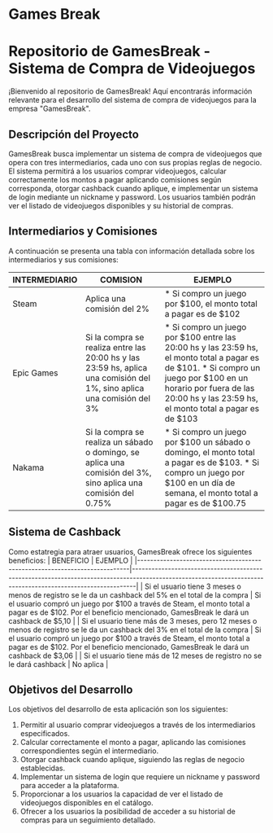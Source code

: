 # Games Break

# Repositorio de GamesBreak - Sistema de Compra de Videojuegos

¡Bienvenido al repositorio de GamesBreak! Aquí encontrarás información relevante para el desarrollo del sistema de compra de videojuegos para la empresa "GamesBreak". 

## Descripción del Proyecto

GamesBreak busca implementar un sistema de compra de videojuegos que opera con tres intermediarios, cada uno con sus propias reglas de negocio. El sistema permitirá a los usuarios comprar videojuegos, calcular correctamente los montos a pagar aplicando comisiones según corresponda, otorgar cashback cuando aplique, e implementar un sistema de login mediante un nickname y password. Los usuarios también podrán ver el listado de videojuegos disponibles y su historial de compras.

## Intermediarios y Comisiones

A continuación se presenta una tabla con información detallada sobre los intermediarios y sus comisiones:

| INTERMEDIARIO   | COMISION                    | EJEMPLO                                       |
|------------------|-----------------------------|-----------------------------------------------|
| Steam            | Aplica una comisión del 2%  | * Si compro un juego por $100, el monto total a pagar es de $102 |
| Epic Games       | Si la compra se realiza entre las 20:00 hs y las 23:59 hs, aplica una comisión del 1%, sino aplica una comisión del 3% | * Si compro un juego por $100 entre las 20:00 hs y las 23:59 hs, el monto total a pagar es de $101. * Si compro un juego por $100 en un horario por fuera de las 20:00 hs y las 23:59 hs, el monto total a pagar es de $103 |
| Nakama           | Si la compra se realiza un sábado o domingo, se aplica una comisión del 3%, sino aplica una comisión del 0.75% | * Si compro un juego por $100 un sábado o domingo, el monto total a pagar es de $103. * Si compro un juego por $100 en un día de semana, el monto total a pagar es de $100.75 |

## Sistema de Cashback

Como estatregia para atraer usuarios, GamesBreak ofrece los siguientes beneficios:
| BENEFICIO                                                                  | EJEMPLO                                                                                                                                                     |
|---------------------------------------------------------------------------|-------------------------------------------------------------------------------------------------------------------------------------------------------------|
| Si el usuario tiene 3 meses o menos de registro se le da un cashback del 5% en el total de la compra | Si el usuario compró un juego por $100 a través de Steam, el monto total a pagar es de $102. Por el beneficio mencionado, GamesBreak le dará un cashback de $5,10 |
| Si el usuario tiene más de 3 meses, pero 12 meses o menos de registro se le da un cashback del 3% en el total de la compra | Si el usuario compró un juego por $100 a través de Steam, el monto total a pagar es de $102. Por el beneficio mencionado, GamesBreak le dará un cashback de $3,06 |
| Si el usuario tiene más de 12 meses de registro no se le dará cashback | No aplica                                                                                                                                                   |


## Objetivos del Desarrollo

Los objetivos del desarrollo de esta aplicación son los siguientes:

1. Permitir al usuario comprar videojuegos a través de los intermediarios especificados.
2. Calcular correctamente el monto a pagar, aplicando las comisiones correspondientes según el intermediario.
3. Otorgar cashback cuando aplique, siguiendo las reglas de negocio establecidas.
4. Implementar un sistema de login que requiere un nickname y password para acceder a la plataforma.
5. Proporcionar a los usuarios la capacidad de ver el listado de videojuegos disponibles en el catálogo.
6. Ofrecer a los usuarios la posibilidad de acceder a su historial de compras para un seguimiento detallado.
